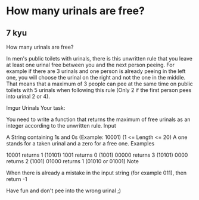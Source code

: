 # How many urinals are free?
## 7 kyu

How many urinals are free?

In men's public toilets with urinals, there is this unwritten rule that you leave at least one urinal free between you and the next person peeing. For example if there are 3 urinals and one person is already peeing in the left one, you will choose the urinal on the right and not the one in the middle. That means that a maximum of 3 people can pee at the same time on public toilets with 5 urinals when following this rule (Only 2 if the first person pees into urinal 2 or 4).

Imgur Urinals
Your task:

You need to write a function that returns the maximum of free urinals as an integer according to the unwritten rule.
Input

A String containing 1s and 0s (Example: 10001) (1 <= Length <= 20)
A one stands for a taken urinal and a zero for a free one.
Examples

10001 returns 1 (10101)
1001 returns 0 (1001)
00000 returns 3 (10101)
0000 returns 2 (1001)
01000 returns 1 (01010 or 01001)
Note

When there is already a mistake in the input string (for example 011), then return -1

Have fun and don't pee into the wrong urinal ;)
